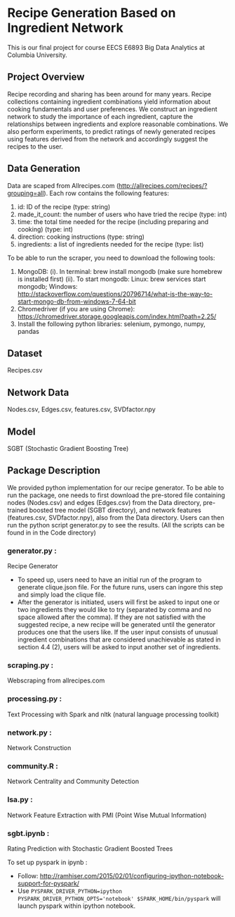 # Recipe Generation Based on Ingredient Network

This is our final project for course EECS E6893 Big Data Analytics at Columbia University.

## Project Overview
Recipe recording and sharing has been around for many years. Recipe collections containing ingredient combinations yield information about cooking fundamentals and user preferences. We construct an ingredient network to study the importance of each ingredient, capture the relationships between ingredients and explore reasonable combinations. We also perform experiments, to predict ratings of newly generated recipes using features derived from the network and accordingly suggest the recipes to the user. 

## Data Generation

Data are scaped from Allrecipes.com (http://allrecipes.com/recipes/?grouping=all). Each row contains the following features:
  1. id: ID of the recipe (type: string)
  2. made_it_count: the number of users who have tried the recipe (type: int)
  3. time: the total time needed for the recipe (including preparing and cooking) (type: int)
  4. direction: cooking instructions (type: string)
  5. ingredients: a list of ingredients needed for the recipe (type: list)

To be able to run the scraper, you need to download the following tools:
  1. MongoDB: 
  (i). In terminal:
  brew install mongodb 
  (make sure homebrew is installed first)
  (ii). To start mongodb: 
  Linux: brew services start mongodb;
  Windows: http://stackoverflow.com/questions/20796714/what-is-the-way-to-start-mongo-db-from-windows-7-64-bit
  2. Chromedriver (if you are using Chrome):
  https://chromedriver.storage.googleapis.com/index.html?path=2.25/
  3. Install the following python libraries:
  selenium, pymongo, numpy, pandas

## Dataset
Recipes.csv 

## Network Data
Nodes.csv, Edges.csv, features.csv, SVDfactor.npy 

## Model
SGBT (Stochastic Gradient Boosting Tree)

## Package Description
We provided python implementation for our recipe generator. To be able to run the package, one needs to first download the pre-stored file containing nodes (Nodes.csv) and edges (Edges.csv) from the Data directory, pre-trained boosted tree model (SGBT directory), and network features (features.csv, SVDfactor.npy), also from the Data directory. Users can then run the python script generator.py to see the results. (All the scripts can be found in in the Code directory)

### generator.py : 
Recipe Generator
+ To speed up, users need to have an initial run of the program to generate clique.json file. For the future runs, users can ingore this step and simply load the clique file.
+ After the generator is initiated, users will first be asked to input one or two ingredients they would like to try (separated by comma and no space allowed after the comma). If they are not satisfied with the suggested recipe, a new recipe will be generated until the generator produces one that the users like. If the user input consists of unusual ingredient combinations that are considered unachievable as stated in section 4.4 (2), users will be asked to input another set of ingredients. 

### scraping.py :
Webscraping from allrecipes.com

### processing.py :
Text Processing with Spark and nltk (natural language processing toolkit)

### network.py :
Network Construction

### community.R :
Network Centrality and Community Detection

### lsa.py :
Network Feature Extraction with PMI (Point Wise Mutual Information)

### sgbt.ipynb :
Rating Prediction with Stochastic Gradient Boosted Trees

To set up pyspark in ipynb :
+ Follow:  http://ramhiser.com/2015/02/01/configuring-ipython-notebook-support-for-pyspark/
+ Use 
`PYSPARK_DRIVER_PYTHON=ipython PYSPARK_DRIVER_PYTHON_OPTS='notebook' $SPARK_HOME/bin/pyspark`
will launch pyspark within ipython notebook.
